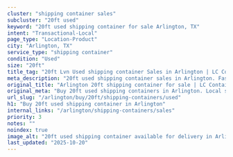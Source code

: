 ```yaml
---
cluster: "shipping container sales"
subcluster: "20ft used"
keyword: "20ft used shipping container for sale Arlington, TX"
intent: "Transactional-Local"
page_type: "Location-Product"
city: "Arlington, TX"
service_type: "shipping container"
condition: "Used"
size: "20ft"
title_tag: "20ft Lvn Used shipping container Sales in Arlington | LC Container"
meta_description: "20ft used shipping container sales in Arlington. Fast delivery, competitive pricing. Serving shipping containers area. Quote ID: XEZ. Call (214) 524-4168 for your free quote today."
original_title: "Arlington 20ft shipping container for sale | LC Container"
original_meta: "Buy 20ft used shipping containers in Arlington. Local since 2003. New & used inventory. Fast delivery. Get your free quote — call (214) 524-4168 today."
url_slug: "/arlington/buy/20ft/shipping-containers/used"
h1: "Buy 20ft used shipping container in Arlington"
internal_links: "/arlington/shipping-containers/sales"
priority: 3
notes: ""
noindex: true
image_alt: "20ft used shipping container available for delivery in Arlington"
last_updated: "2025-10-20"
---
```


<!-- TODO: Add unique city/inventory copy, images, and internal links here. -->
